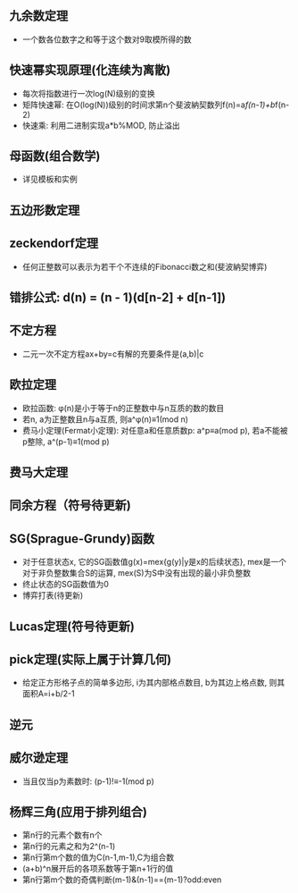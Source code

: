 ## 九余数定理
* 一个数各位数字之和等于这个数对9取模所得的数

## 快速幂实现原理(化连续为离散)
* 每次将指数进行一次log(N)级别的变换
* 矩阵快速幂: 在O(log(N))级别的时间求第n个斐波納契数列f(n)=a*f(n-1)+b*f(n-2)
* 快速乘: 利用二进制实现a*b%MOD, 防止溢出

## 母函数(组合数学)
* 详见模板和实例

## 五边形数定理

## zeckendorf定理
* 任何正整数可以表示为若干个不连续的Fibonacci数之和(斐波納契博弈)

## 错排公式: d(n) = (n - 1)(d[n-2] + d[n-1])

## 不定方程
* 二元一次不定方程ax+by=c有解的充要条件是(a,b)|c

## 欧拉定理
* 欧拉函数: φ(n)是小于等于n的正整数中与n互质的数的数目
* 若n, a为正整数且n与a互质, 则a^φ(n)≡1(mod n)
* 费马小定理(Fermat小定理): 对任意a和任意质数p: a^p≡a(mod p), 若a不能被p整除, a^(p-1)≡1(mod p)

## 费马大定理

## 同余方程（符号待更新)

## SG(Sprague-Grundy)函数
* 对于任意状态x, 它的SG函数值g(x)=mex{g(y)|y是x的后续状态}, mex是一个对于非负整数集合S的运算, mex(S)为S中没有出现的最小非负整数
* 终止状态的SG函数值为0
* 博弈打表(待更新)

## Lucas定理(符号待更新)

## pick定理(实际上属于计算几何)
* 给定正方形格子点的简单多边形, i为其内部格点数目, b为其边上格点数, 则其面积A=i+b/2-1

## 逆元

## 威尔逊定理
* 当且仅当p为素数时: (p-1)!≡-1(mod p)

## 杨辉三角(应用于排列组合)
* 第n行的元素个数有n个
* 第n行的元素之和为2^(n-1)
* 第n行第m个数的值为C(n-1,m-1),C为组合数
* (a+b)^n展开后的各项系数等于第n+1行的值
* 第n行第m个数的奇偶判断(m-1)&(n-1)==(m-1)?odd:even
